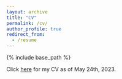 ```yaml
---
layout: archive
title: "CV"
permalink: /cv/
author_profile: true
redirect_from:
  - /resume
---
```


{% include base_path %}

Click [here](https://drive.google.com/file/d/1taZMn4WDROov5P1LIfIXfp-hUt6_vgVY/view?usp=sharing) for my CV as of May 24th, 2023.
